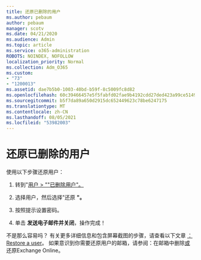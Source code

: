 ```yaml
---
title: 还原已删除的用户
ms.author: pebaum
author: pebaum
manager: scotv
ms.date: 04/21/2020
ms.audience: Admin
ms.topic: article
ms.service: o365-administration
ROBOTS: NOINDEX, NOFOLLOW
localization_priority: Normal
ms.collection: Adm_O365
ms.custom:
- "73"
- "1200013"
ms.assetid: dae7b5b0-1003-40bd-b59f-8c5009fc8d82
ms.openlocfilehash: 60c39466457e5f5fabfd02fae9b4192cdd27ded423a99ce5149b1c102e138097
ms.sourcegitcommit: b5f7da89a650d2915dc652449623c78be6247175
ms.translationtype: MT
ms.contentlocale: zh-CN
ms.lasthandoff: 08/05/2021
ms.locfileid: "53982003"
---
```

# <a name="restore-a-deleted-user"></a>还原已删除的用户

使用以下步骤还原用户：
  
1. 转到"[用户 \> ""已删除用户"。](https://admin.microsoft.com/adminportal/home#/deletedusers)

2. 选择用户，然后选择"还原 **"。**

3. 按照提示设置密码。

4. 单击 **发送电子邮件并关闭**，操作完成！

不是那么容易吗？ 有关更多详细信息和包含屏幕截图的步骤，请查看以下文章 [：Restore a user](https://docs.microsoft.com/microsoft-365/admin/add-users/restore-user)。 如果意识到你需要还原用户的邮箱，请参阅：在邮箱中删除[或](https://docs.microsoft.com/exchange/recipients-in-exchange-online/delete-or-restore-mailboxes)还原Exchange Online。
